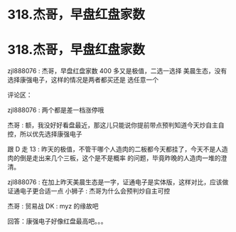 # 318.杰哥，早盘红盘家数

# 318.杰哥，早盘红盘家数

zjl888076 : 杰哥，早盘红盘家数 400 多又是极值，二选一选择 美晨生态，没有选择康强电子，这样的情况是两者都买还是 选任意一个

评论区：

zjl888076 : 两个都是差一档涨停哦

杰哥 : 额，我没好好看盘最近，那这儿只能说你提前带点预判知道今天炒自主自控，所以优先选择康强电子

跟 D 走 13 : 昨天的极值，不管干哪个人造肉的二板都今天都挂了，今天不是人造肉的倒是走出来几个三板，这个是不是概率 的问题，毕竟昨晚的人造肉一堆的澄清。

zjl888076 : 在加上昨天美晨生态是一字，证通电子是实体版，这样对比，应该做证通电子更合适一点 小狮子 : 杰哥为什么会预判炒自主可控

杰哥 : 贸易战 DK : myz 的缘故吧

回答：康强电子好像红盘最高吧。。。